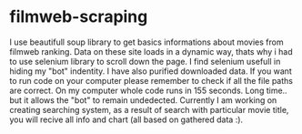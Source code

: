 # filmweb-scraping
I use beautifull soup library to get basics informations about movies from filmweb ranking.
Data on these site loads in a dynamic way, thats why i had to use selenium library to scroll down the page.
I find selenium usefull in hiding my "bot" indentity.
I have also purified downloaded data.
If you want to run code on your computer please remember to check if all the file paths are correct.
On my computer whole code runs in 155 seconds. Long time.. but it allows the "bot" to remain undedected.
Currently I am working on creating searching system, as a result of search with particular movie title, you will recive all info and chart (all based on gathered data :).
